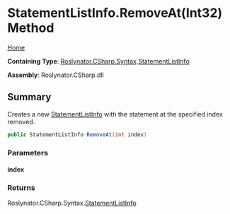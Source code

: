 # StatementListInfo\.RemoveAt\(Int32\) Method <a name="_Top"></a>

[Home](../../../../../README.md)

**Containing Type**: [Roslynator.CSharp.Syntax](../../README.md#_Top)\.[StatementListInfo](../README.md#_Top)

**Assembly**: Roslynator\.CSharp\.dll

## Summary

Creates a new [StatementListInfo](../README.md#_Top) with the statement at the specified index removed\.

```csharp
public StatementListInfo RemoveAt(int index)
```

### Parameters

#### index

### Returns

Roslynator\.CSharp\.Syntax\.[StatementListInfo](../README.md#_Top)

